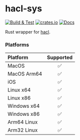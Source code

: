 # hacl-sys

[![Build & Test][github-actions-badge]][github-actions-link]
[![crates.io][hacl-sys-crate-badge]](https://crates.io/crates/hacl-sys)
[![Docs][docs-badge]](https://docs.rs/hacl-sys)

Rust wrapper for [hacl](https://github.com/cryspen/hacl-packages).

### Platforms

| Platform    | Supported |
| :---------- | :-------: |
| MacOS       |    ✅     |
| MacOS Arm64 |    ✅     |
| iOS         |    ✅     |
| Linux x64   |    ✅     |
| Linux x86   |    ✅     |
| Windows x64 |    ✅     |
| Windows x86 |    ✅     |
| Arm64 Linux |    ✅     |
| Arm32 Linux |    ✅     |

[maturity-badge]: https://img.shields.io/badge/maturity-beta-orange.svg?style=for-the-badge
[github-actions-badge]: https://img.shields.io/github/actions/workflow/status/cryspen/hacl-packages/rust.yml?label=build%20%26%20tests&logo=github&style=for-the-badge&branch=main
[github-actions-link]: https://github.com/cryspen/hacl-packages/actions/workflows/rust.yml?query=branch%3Amain
[docs-badge]: https://img.shields.io/badge/docs-blue.svg?style=for-the-badge
[hacl-sys-crate-badge]: https://img.shields.io/crates/v/hacl-sys.svg?style=for-the-badge
